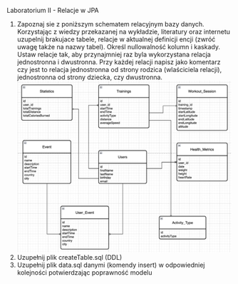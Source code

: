 ﻿Laboratorium II - Relacje w JPA

1. Zapoznaj sie z poniższym schematem relacyjnym bazy danych. Korzystając z wiedzy przekazanej na wykładzie, literatury
   oraz internetu uzupelnij brakujace tabele, relacje w aktualnej definicji encji (zwróć uwagę także na nazwy tabel). Określ
   nullowalność kolumn i kaskady. Ustaw relacje tak, aby przynajmniej raz byla wykorzystana relacja jednostronna i dwustronna.
   Przy każdej relacji napisz jako komentarz czy jest to relacja jednostronna od strony rodzica (wlaściciela relacji),
   jednostronna od strony dziecka, czy dwustronna.
   ![](db_schema.png)
2. Uzupełnij plik createTable.sql (DDL)
3. Uzupełnij plik data.sql danymi (komendy insert) w odpowiedniej kolejności potwierdzając poprawność modelu
